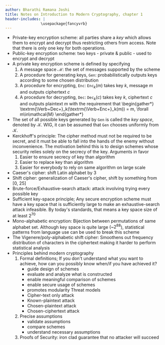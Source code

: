 ```yaml
---
author: Bharathi Ramana Joshi
title: Notes on Introduction to Modern Cryptography, chapter 1
header-includes: |
                \usepackage{fancyvrb}
---
```

- Private-key encryption scheme: all parties share a *key* which allows them to
    encrypt and decrypt thus restricting others from access. Note that there is
    only one key for both operations.
- Public-key encryption scheme: two keys - private & public - used to encrypt
    and decrypt
- A private key encryption scheme is defined by specifying
    1. A message space $\mathcal{M}$: the set of messages supported by the
       scheme
    2. A procedure for generating keys, `Gen`: probabilistically outputs keys
       according to some chosen distribution
    3. A procedure for encrypting, `Enc`: `Enc`$_k(m)$ takes key $k$, message
       $m$ and outputs ciphertext $c$
    4. A procedure for decrypting, `Dec`: `Dec`$_k(c)$ takes key $k$, ciphertext
       $c$ and outputs plaintext $m$
    with the requirement that
    \begin{gather*}
        \textrm{\Verb+Dec+}_k(\textrm{\Verb+Enc+}_k(m)) = m, \forall m\in\mathcal{M}
    \end{gather*}
- The set of all possible keys generated by `Gen` is called the *key space*,
    denoted by $\mathcal{K}$. WIG, it can be assumed that `Gen` chooses
    uniformly from $\mathcal{K}$.
- Kerckhoff's principle: The cipher method must not be required to be secret,
    and it must be able to fall into the hands of the enemy without
    inconvenience.
    The motivation behind this is to design schemes whose security relies solely
    on the secrecy of the key. Arguments in favor
    1. Easier to ensure secrecy of key than algorithm
    2. Easier to replace key than algorithm
    3. Easier for everybody to rely on same algorithm on large scale
- Caeser's cipher: shift Latin alphabet by 3
- Shift cipher: generalization of Caeser's cipher, shift by something from [0,
    25]
- Brute-force/Exhaustive-search attack: attack involving trying every possible
    key
- Sufficient key-space principle; Any secure encryption scheme must have a key
    space that is sufficiently large to make an exhaustive-search attack
    infeasible.
    By today's standards, that means a key space size of at least $2^{70}$
- Mono-alphabetic encryption: Bijection between permutations of same alphabet
    set.
    Although key space is quite large (~$2^{88}$), statistical patterns from
    language use can be used to break this scheme
- The Vigenere/poly-alphabetic shift cipher: Smoothens out frequency
    distribution of characters in the ciphertext making it harder to perform
    statistical analysis
- Principles behind modern cryptography
    1. Formal definitions; If you don't understand what you want to achieve, how
       can you possibly know when/if you have achieved it?
       - guide design of schemes
       - evaluate and analyze what is constructed
       - enable meaningful comparison of schemes
       - enable secure usage of schemes
       - promotes modularity
    Threat models
       - Cipher-text only attack
       - Known-plaintext attack
       - Chosen-plaintext attack
       - Chosen-ciphertext attack
    2. Precise assumptions
       - validate assumptions
       - compare schemes
       - understand necessary assumptions
    3. Proofs of Security: iron clad guarantee that no attacker will succeed
